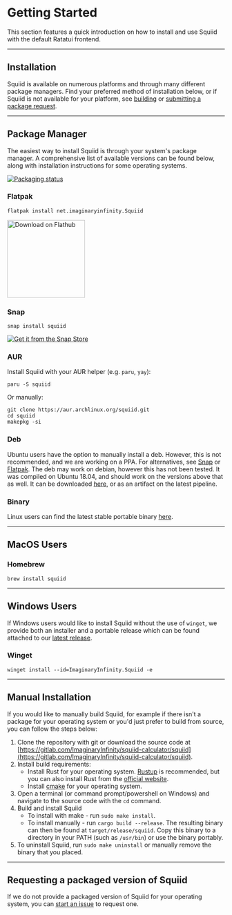 # Getting Started

This section features a quick introduction on how to install and use Squiid with the default Ratatui frontend.

----

## Installation

Squiid is available on numerous platforms and through many different package managers. Find your preferred method of installation below, or if Squiid is not available for your platform, see [building](#manual-installation) or [submitting a package request](#requesting-a-packaged-version-of-squiid).

----

## Package Manager
The easiest way to install Squiid is through your system's package manager. A comprehensive list of available versions can be found below, along with installation instructions for some operating systems.

[![Packaging status](https://repology.org/badge/vertical-allrepos/squiid.svg)](https://repology.org/project/squiid/versions)

### Flatpak

```properties
flatpak install net.imaginaryinfinity.Squiid
```
<a href='https://flathub.org/apps/net.imaginaryinfinity.Squiid'><img width='180' alt='Download on Flathub' src='https://dl.flathub.org/assets/badges/flathub-badge-en.png'/></a>

### Snap
```properties
snap install squiid
```

[![Get it from the Snap Store](https://snapcraft.io/static/images/badges/en/snap-store-black.svg)](https://snapcraft.io/squiid)

### AUR

Install Squiid with your AUR helper (e.g. `paru`, `yay`):
```properties
paru -S squiid
```

Or manually:
```properties
git clone https://aur.archlinux.org/squiid.git
cd squiid
makepkg -si
```

### Deb
Ubuntu users have the option to manually install a deb. However, this is not recommended, and we are working on a PPA. For alternatives, see [Snap](#snap) or [Flatpak](#flatpak). The deb may work on debian, however this has not been tested. It was compiled on Ubuntu 18.04, and should work on the versions above that as well. It can be downloaded [here](https://gitlab.com/ImaginaryInfinity/squiid-calculator/squiid/-/jobs/artifacts/trunk/download?job=build-deb), or as an artifact on the latest pipeline.

### Binary
Linux users can find the latest stable portable binary [here](https://gitlab.com/ImaginaryInfinity/squiid-calculator/squiid/-/jobs/artifacts/trunk/download?job=build-musl).

----

## MacOS Users

### Homebrew

```properties
brew install squiid
```

<!-- ----

TODO: more -->

----

## Windows Users
If Windows users would like to install Squiid without the use of `winget`, we provide both an installer and a portable release which can be found attached to our [latest release](https://gitlab.com/ImaginaryInfinity/squiid-calculator/squiid/-/releases/permalink/latest).

### Winget
```properties
winget install --id=ImaginaryInfinity.Squiid -e
```


----

## Manual Installation
If you would like to manually build Squiid, for example if there isn't a package for your operating system or you'd just prefer to build from source, you can follow the steps below:

1. Clone the repository with git or download the source code at [https://gitlab.com/ImaginaryInfinity/squiid-calculator/squiid](https://gitlab.com/ImaginaryInfinity/squiid-calculator/squiid).
2. Install build requirements:
    - Install Rust for your operating system. [Rustup](https://rustup.rs/) is recommended, but you can also install Rust from the [official website](https://www.rust-lang.org/).
    - Install [cmake](https://cmake.org/) for your operating system.
3. Open a terminal (or command prompt/powershell on Windows) and navigate to the source code with the `cd` command.
4. Build and install Squiid
    -  To install with make - run `sudo make install`.
    -  To install manually - run `cargo build --release`. The resulting binary can then be found at `target/release/squiid`. Copy this binary to a directory in your PATH (such as `/usr/bin`) or use the binary portably.
5. To uninstall Squiid, run `sudo make uninstall` or manually remove the binary that you placed.

----

## Requesting a packaged version of Squiid
If we do not provide a packaged version of Squiid for your operating system, you can [start an issue](http://gitlab.com/ImaginaryInfinity/squiid-calculator/squiid/issues/new?issuable_template=Package%20Request) to request one.